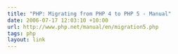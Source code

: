 ```yaml
---
title: "PHP: Migrating from PHP 4 to PHP 5 - Manual"
date: 2006-07-17 12:03:10 +10:00
url: http://www.php.net/manual/en/migration5.php
tags: php
layout: link
---
```

